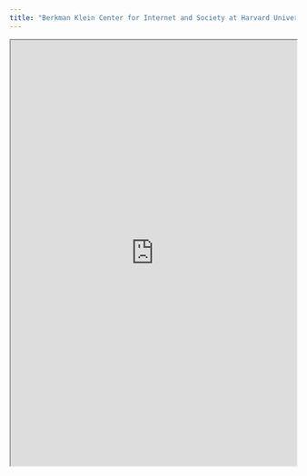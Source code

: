 ```yaml
---
title: "Berkman Klein Center for Internet and Society at Harvard University"
---
```



<iframe height="750" width="100%" src="https://ewelton.github.io/ktest/wiki.html#Berkman%20Klein%20Center%20for%20Internet%20and%20Society%20at%20Harvard%20University"></iframe>
